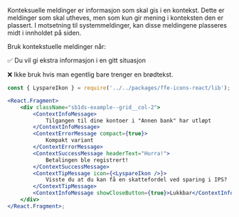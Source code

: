 Konteksuelle meldinger er informasjon som skal gis i en kontekst. Dette er meldinger som skal utheves, men som kun gir mening i konteksten den er plassert. I motsetning til systemmeldinger, kan disse meldingene plasseres midt i innholdet på siden.

Bruk kontekstuelle meldinger når:

✅ Du vil gi ekstra informasjon i en gitt situasjon

❌ Ikke bruk hvis man egentlig bare trenger en brødtekst.

```jsx
const { LyspareIkon } = require('../../packages/ffe-icons-react/lib');

<React.Fragment>
    <div className="sb1ds-example--grid__col-2">
        <ContextInfoMessage>
            Tilgangen til dine kontoer i "Annen bank" har utløpt
        </ContextInfoMessage>
        <ContextErrorMessage compact={true}>
            Kompakt variant
        </ContextErrorMessage>
        <ContextSuccessMessage headerText="Hurra!">
            Betalingen ble registrert!
        </ContextSuccessMessage>
        <ContextTipMessage icon={<LyspareIkon />}>
            Visste du at du kan få en skattefordel ved sparing i IPS?
        </ContextTipMessage>
        <ContextInfoMessage showCloseButton={true}>Lukkbar</ContextInfoMessage>
    </div>
</React.Fragment>;
```

